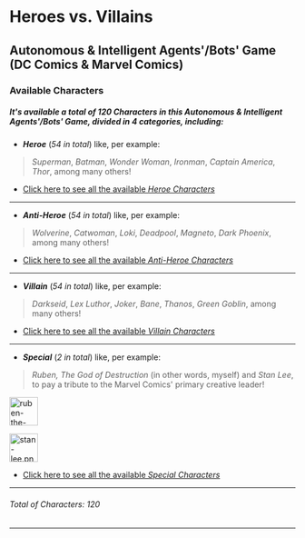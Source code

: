 # Heroes vs. Villains
## Autonomous & Intelligent Agents'/Bots' Game (DC Comics & Marvel Comics)

### Available Characters

##### It's available a total of _120 Characters_ in this _Autonomous & Intelligent Agents'/Bots' Game_, divided in _4 categories_, including:
* **_Heroe_** (_54 in total_) like, per example:
> _Superman_, _Batman_, _Wonder Woman_, _Ironman_, _Captain America_, _Thor_, among many others!

* [Click here to see all the available _Heroe Characters_](https://github.com/rubenandrebarreiro/heroes-vs-villains-autonomous-intelligent-agents-bots-game/tree/master/assets/sprites/characters/heroes)

***

* **_Anti-Heroe_** (_54 in total_) like, per example:
> _Wolverine_, _Catwoman_, _Loki_, _Deadpool_, _Magneto_, _Dark Phoenix_, among many others!

* [Click here to see all the available _Anti-Heroe Characters_](https://github.com/rubenandrebarreiro/heroes-vs-villains-autonomous-intelligent-agents-bots-game/tree/master/assets/sprites/characters/anti-heroes)

***

* **_Villain_** (_54 in total_) like, per example:
> _Darkseid_, _Lex Luthor_, _Joker_, _Bane_, _Thanos_, _Green Goblin_, among many others!

* [Click here to see all the available _Villain Characters_](https://github.com/rubenandrebarreiro/heroes-vs-villains-autonomous-intelligent-agents-bots-game/tree/master/assets/sprites/characters/villains)

***

* **_Special_** (_2 in total_) like, per example:
> _Ruben, The God of Destruction_ (in other words, myself) and _Stan Lee_, to pay a tribute to the Marvel Comics' primary creative leader!

<a href="https://raw.githubusercontent.com/rubenandrebarreiro/heroes-vs-villains-autonomous-intelligent-agents-bots-game/master/assets/sprites/characters/specials/ruben-the-god-of-destruction.png"><img src="https://raw.githubusercontent.com/rubenandrebarreiro/heroes-vs-villains-autonomous-intelligent-agents-bots-game/master/assets/sprites/characters/specials/ruben-the-god-of-destruction.png" alt="ruben-the-god-of-destruction.png" width="50" height="50" /></a>

<a href="https://raw.githubusercontent.com/rubenandrebarreiro/heroes-vs-villains-autonomous-intelligent-agents-bots-game/master/assets/sprites/characters/specials/stan-lee.png"><img src="https://raw.githubusercontent.com/rubenandrebarreiro/heroes-vs-villains-autonomous-intelligent-agents-bots-game/master/assets/sprites/characters/specials/stan-lee.png" alt="stan-lee.png" width="50" height="50" /></a>

* [Click here to see all the available _Special Characters_](https://github.com/rubenandrebarreiro/heroes-vs-villains-autonomous-intelligent-agents-bots-game/tree/master/assets/sprites/characters/specials)

***

###### Total of _Characters_: 120

***
